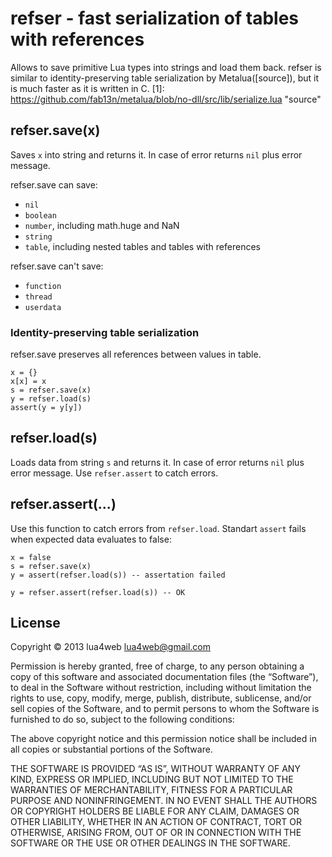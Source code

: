 # refser - fast serialization of tables with references

Allows to save primitive Lua types into strings and load them back. 
refser is similar to identity-preserving table serialization by Metalua([source]), but it is much faster as it is written in C. 
	[1]: https://github.com/fab13n/metalua/blob/no-dll/src/lib/serialize.lua "source"

## refser.save(x)

Saves `x` into string and returns it. 
In case of error returns `nil` plus error message. 

refser.save can save: 

* `nil`
* `boolean`
* `number`, including math.huge and NaN
* `string`
* `table`, including nested tables and tables with references

refser.save can't save:

* `function`
* `thread`
* `userdata`

### Identity-preserving table serialization

refser.save preserves all references between values in table. 

	x = {}
	x[x] = x
	s = refser.save(x)
	y = refser.load(s)
	assert(y = y[y])
	
## refser.load(s)

Loads data from string `s` and returns it. 
In case of error returns `nil` plus error message. 
Use `refser.assert` to catch errors. 

## refser.assert(...)

Use this function to catch errors from `refser.load`. 
Standart `assert` fails when expected data evaluates to false:

	x = false
	s = refser.save(x)
	y = assert(refser.load(s)) -- assertation failed
	
	y = refser.assert(refser.load(s)) -- OK
	
## License

Copyright © 2013 lua4web <lua4web@gmail.com>

Permission is hereby granted, free of charge, to any person obtaining a copy of this software and associated documentation files (the “Software”), to deal in the Software without restriction, including without limitation the rights to use, copy, modify, merge, publish, distribute, sublicense, and/or sell copies of the Software, and to permit persons to whom the Software is furnished to do so, subject to the following conditions:

The above copyright notice and this permission notice shall be included in all copies or substantial portions of the Software.

THE SOFTWARE IS PROVIDED “AS IS”, WITHOUT WARRANTY OF ANY KIND, EXPRESS OR IMPLIED, INCLUDING BUT NOT LIMITED TO THE WARRANTIES OF MERCHANTABILITY, FITNESS FOR A PARTICULAR PURPOSE AND NONINFRINGEMENT. IN NO EVENT SHALL THE AUTHORS OR COPYRIGHT HOLDERS BE LIABLE FOR ANY CLAIM, DAMAGES OR OTHER LIABILITY, WHETHER IN AN ACTION OF CONTRACT, TORT OR OTHERWISE, ARISING FROM, OUT OF OR IN CONNECTION WITH THE SOFTWARE OR THE USE OR OTHER DEALINGS IN THE SOFTWARE. 
